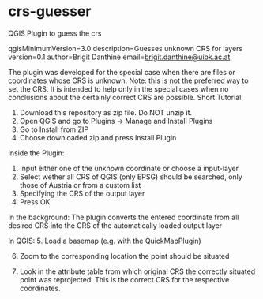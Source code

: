 # crs-guesser
QGIS Plugin to guess the crs

qgisMinimumVersion=3.0
description=Guesses unknown CRS for layers
version=0.1
author=Brigit Danthine
email=brigit.danthine@uibk.ac.at

The plugin was developed for the special case when there are files or coordinates whose CRS is unknown.
Note: this is not the preferred way to set the CRS. It is intended to help only in the special cases when no conclusions about the certainly correct CRS are possible. 
Short Tutorial:
1. Download this repository as zip file. Do NOT unzip it. 
2. Open QGIS and go to Plugins -> Manage and Install Plugins
3. Go to Install from ZIP
4. Choose downloaded zip and press Install Plugin

Inside the Plugin:
1. Input either one of the unknown coordinate or choose a input-layer
2. Select wether all CRS of QGIS (only EPSG) should be searched, only those of Austria or from a custom list 
3. Specifying the CRS of the output layer
4. Press OK

In the background:
The plugin converts the entered coordinate from all desired CRS into the CRS of the automatically loaded output layer

In QGIS:
5. Load a basemap (e.g. with the QuickMapPlugin)

6. Zoom to the corresponding location the point should be situated

7. Look in the attribute table from which original CRS the correctly situated point was reprojected. This is the correct CRS for the respective coordinates.  
